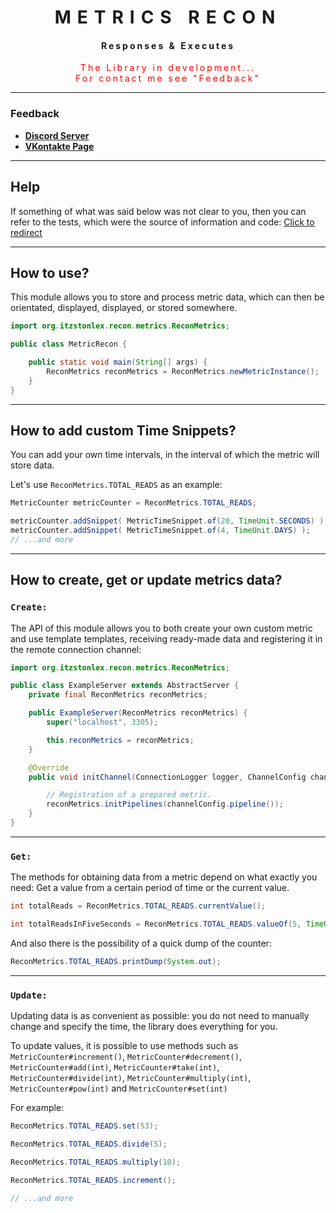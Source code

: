 <div style="letter-spacing: 10px" align="center">

# METRICS RECON

 <div style="letter-spacing: 3px">

#### Responses & Executes

   <div style="color: red">
      The Library in development... <br> For contact me see "Feedback" 
   </div>

 </div>

---
</div>

### Feedback

+ **[Discord Server](https://discord.gg/GmT9pUy8af)**
+ **[VKontakte Page](https://vk.com/itzstonlex)**

---

## Help

If something of what was said below was 
not clear to you, then you can refer to the tests, 
which were the source of information and code: [Click to redirect](src/test/java/org/itzstonlex/recon/metrics/tests)

---

## How to use?

This module allows you to store and process 
metric data, which can then be orientated, displayed, displayed, 
or stored somewhere.

```java
import org.itzstonlex.recon.metrics.ReconMetrics;

public class MetricRecon {

    public static void main(String[] args) {
        ReconMetrics reconMetrics = ReconMetrics.newMetricInstance();
    }
}
```
---

## How to add custom Time Snippets?

You can add your own time intervals, in the interval 
of which the metric will store data.

Let's use `ReconMetrics.TOTAL_READS` as an example:

```java
MetricCounter metricCounter = ReconMetrics.TOTAL_READS;

metricCounter.addSnippet( MetricTimeSnippet.of(20, TimeUnit.SECONDS) );
metricCounter.addSnippet( MetricTimeSnippet.of(4, TimeUnit.DAYS) );
// ...and more
```

---

## How to create, get or update metrics data?
### `Create:`

The API of this module allows you to both 
create your own custom metric and use template templates, 
receiving ready-made data and registering it in 
the remote connection channel:

```java
import org.itzstonlex.recon.metrics.ReconMetrics;

public class ExampleServer extends AbstractServer {
    private final ReconMetrics reconMetrics;

    public ExampleServer(ReconMetrics reconMetrics) {
        super("localhost", 3305);

        this.reconMetrics = reconMetrics;
    }

    @Override
    public void initChannel(ConnectionLogger logger, ChannelConfig channelConfig) {

        // Registration of a prepared metric.
        reconMetrics.initPipelines(channelConfig.pipeline());
    }
}
```

---

### `Get:`

The methods for obtaining data from a metric depend on 
what exactly you need: Get a value from a certain period of 
time or the current value.

```java
int totalReads = ReconMetrics.TOTAL_READS.currentValue();
```

```java
int totalReadsInFiveSeconds = ReconMetrics.TOTAL_READS.valueOf(5, TimeUnit.SECONDS);
```

And also there is the possibility of a quick dump of the counter:

```java
ReconMetrics.TOTAL_READS.printDump(System.out);
```

---

### `Update:`


Updating data is as convenient as possible: you do not 
need to manually change and specify the time, the library 
does everything for you.

To update values, it is possible to use methods such as 
`MetricCounter#increment()`, `MetricCounter#decrement()`, 
`MetricCounter#add(int)`, `MetricCounter#take(int)`, 
`MetricCounter#divide(int)`, `MetricCounter#multiply(int)`, 
`MetricCounter#pow(int)` and `MetricCounter#set(int)`

For example:

```java
ReconMetrics.TOTAL_READS.set(53);

ReconMetrics.TOTAL_READS.divide(5);

ReconMetrics.TOTAL_READS.multiply(10);

ReconMetrics.TOTAL_READS.increment();

// ...and more
```